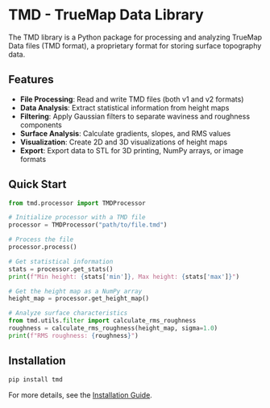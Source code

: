 # TMD - TrueMap Data Library

The TMD library is a Python package for processing and analyzing TrueMap Data files (TMD format), a proprietary format for storing surface topography data.

## Features

- **File Processing**: Read and write TMD files (both v1 and v2 formats)
- **Data Analysis**: Extract statistical information from height maps
- **Filtering**: Apply Gaussian filters to separate waviness and roughness components
- **Surface Analysis**: Calculate gradients, slopes, and RMS values
- **Visualization**: Create 2D and 3D visualizations of height maps
- **Export**: Export data to STL for 3D printing, NumPy arrays, or image formats

## Quick Start

```python
from tmd.processor import TMDProcessor

# Initialize processor with a TMD file
processor = TMDProcessor("path/to/file.tmd")

# Process the file
processor.process()

# Get statistical information
stats = processor.get_stats()
print(f"Min height: {stats['min']}, Max height: {stats['max']}")

# Get the height map as a NumPy array
height_map = processor.get_height_map()

# Analyze surface characteristics
from tmd.utils.filter import calculate_rms_roughness
roughness = calculate_rms_roughness(height_map, sigma=1.0)
print(f"RMS roughness: {roughness}")
```

## Installation

```bash
pip install tmd
```

For more details, see the [Installation Guide](installation.md).
